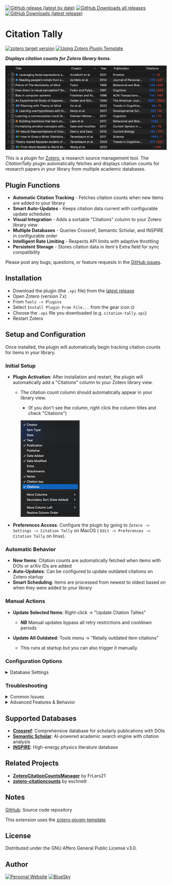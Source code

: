 [![GitHub release (latest by date)](https://img.shields.io/github/v/release/daeh/zotero-citation-tally?style=for-the-badge)](https://github.com/daeh/zotero-citation-tally/releases/latest) [![GitHub Downloads all releases](https://img.shields.io/github/downloads/daeh/zotero-citation-tally/total?style=for-the-badge&color=forestgreen)](https://github.com/daeh/zotero-citation-tally/releases/latest) [![GitHub Downloads (latest release)](https://img.shields.io/github/downloads/daeh/zotero-citation-tally/latest/total?style=for-the-badge)](https://github.com/daeh/zotero-citation-tally/releases/latest)

# Citation Tally

[![zotero target version](https://img.shields.io/badge/Zotero-7-green?style=flat-square&logo=zotero&logoColor=CC2936)](https://www.zotero.org) [![Using Zotero Plugin Template](https://img.shields.io/badge/Using-Zotero%20Plugin%20Template-blue?style=flat-square&logo=github)](https://github.com/windingwind/zotero-plugin-template)

**_Displays citation counts for Zotero library items._**

![Screenshot](docs/assets/readme/screenshot.png)

This is a plugin for [Zotero](https://www.zotero.org), a research source management tool. The _CitationTally_ plugin automatically fetches and displays citation counts for research papers in your library from multiple academic databases.

## Plugin Functions

- **Automatic Citation Tracking** - Fetches citation counts when new items are added to your library
- **Smart Auto-Updates** - Keeps citation data current with configurable update schedules
- **Visual Integration** - Adds a sortable "Citations" column to your Zotero library view
- **Multiple Databases** - Queries Crossref, Semantic Scholar, and INSPIRE in configurable order
- **Intelligent Rate Limiting** - Respects API limits with adaptive throttling
- **Persistent Storage** - Stores citation data in item's Extra field for sync compatibility

Please post any bugs, questions, or feature requests in the [GitHub issues](https://github.com/daeh/zotero-citation-tally/issues?q=is%3Aissue+is%3Aopen+sort%3Aupdated-desc).

## Installation

- Download the plugin (the `.xpi` file) from the [latest release](https://github.com/daeh/zotero-citation-tally/releases/latest)
- Open Zotero (version 7.x)
- From `Tools -> Plugins`
- Select `Install Plugin From File...` from the gear icon ⛭
- Choose the `.xpi` file you downloaded (e.g. `citation-tally.xpi`)
- Restart Zotero

## Setup and Configuration

Once installed, the plugin will automatically begin tracking citation counts for items in your library.

### Initial Setup

- **Plugin Activation**: After installation and restart, the plugin will automatically add a "Citations" column to your Zotero library view.
  - The citation count column should automatically appear in your library view.
    - (If you don't see the column, right click the column titles and check "Citations")

    ![show Citations column](docs/assets/readme/show-column.png)

- **Preferences Access**: Configure the plugin by going to `Zotero -> Settings -> Citation Tally` on MacOS ( `Edit -> Preferences -> Citation Tally` on linux).

### Automatic Behavior

- **New Items**: Citation counts are automatically fetched when items with DOIs or arXiv IDs are added
- **Auto-Updates**: Can be configured to update outdated citations on Zotero startup
- **Smart Scheduling**: Items are processed from newest to oldest based on when they were added to your library

### Manual Actions

- **Update Selected Items**: Right-click → "Update Citation Tallies"
  - **_NB_** Manual updates bypass all retry restrictions and cooldown periods

- **Update All Outdated**: Tools menu → "Retally outdated item citations"
  - This runs at startup but you can also trigger it manually.

### Configuration Options

<details>

<summary>Database Settings</summary>

- **Database Priority Order**: Configure which databases to query and in what order. The plugin will try each database until it finds citation data.
  - Default order: `crossref, semanticscholar, inspire`
  - You can reorder these based on your field and preferences
  - For physics papers, you might prefer: `inspire, crossref, semanticscholar`
  - For general academic papers: `crossref, semanticscholar`

- **Automatic Updates**: Enable automatic citation updates on startup for outdated items
- **Adaptive Rate Limiting**: Smart rate limiting that starts with base delays and automatically increases up to 10x when rate limits are detected, then gradually decreases on success
- **Database-Specific Rate Limits**: Configure individual base rate limits for each database (Crossref, INSPIRE, Semantic Scholar)

</details>

### Troubleshooting

<details>

<summary>Common Issues</summary>

- **No citation data found**: The plugin requires items to have DOIs, arXiv IDs, or other identifiers that databases can match. Journal articles, conference papers, and books with DOIs work best. Items like web pages, theses, or older publications without digital identifiers may not have citation data available in academic databases.
- **Rate limiting**: The plugin aims to be respectful of the databases that make citation information available by adaptively throttling request frequency and avoiding unnecessary requests. It starts with base delays (1-3 seconds) and automatically increases delays up to 10x when rate limits are detected, then gradually decreases on successful requests. Large batch updates may take time but will complete automatically. The plugin keeps track of items that do not appear in databases and avoids requesting them frequently, but will periodically check to see these items have been added.
- **Network issues**: Ensure Zotero has internet access and your firewall isn't blocking requests to academic databases.

</details>

<details>
<summary>Advanced Features & Behavior</summary>

### Intelligent Retry System

The plugin tracks items that fail to return citation data and intelligently schedules retries:

- **Not Found Items**:
  - 1st attempt: Wait 7 days
  - 2nd attempt: Wait 30 days
  - 3rd attempt: Wait 90 days
  - 4+ attempts: Wait 180 days
- **Manual Override**: Right-click updates bypass all retry restrictions

### Adaptive Rate Limiting

The plugin respects API limits with intelligent throttling:

**Base Delays:**

- Crossref: 1 second
- INSPIRE: 1 second
- Semantic Scholar: 3 seconds

**Adaptive Behavior:**

- Increases delay by 1.5× on rate limit errors (up to 10× maximum)
- Decreases by 0.9× on successful requests
- Maintains separate multipliers for each database

### Performance Optimizations

- **Session Caching**: Items without identifiers are cached for the session
- **Progress Indicators**: Real-time updates during bulk operations
- **Network Detection**: Pauses and retries when network is unavailable
- **Automatic Cleanup**: Monthly removal of data for deleted library items

### Supported Identifiers

The plugin can fetch citations for items with:

- DOIs (Digital Object Identifiers)
- arXiv IDs
- INSPIRE record IDs
- Semantic Scholar paper IDs

</details>

## Supported Databases

- **[Crossref](https://www.crossref.org/)**: Comprehensive database for scholarly publications with DOIs
- **[Semantic Scholar](https://www.semanticscholar.org/)**: AI-powered academic search engine with citation analysis
- **[INSPIRE](https://inspirehep.net/)**: High-energy physics literature database

## Related Projects

- **[ZoteroCitationCountsManager](https://github.com/FrLars21/ZoteroCitationCountsManager)** by FrLars21
- **[zotero-citationcounts](https://github.com/eschnett/zotero-citationcounts)** by eschnett

## Notes

[GitHub](https://github.com/daeh/zotero-citation-tally): Source code repository

This extension uses the [zotero-plugin-template](https://github.com/windingwind/zotero-plugin-template).

## License

Distributed under the GNU Affero General Public License v3.0.

## Author

[![Personal Website](https://img.shields.io/badge/personal%20website-daeh.info-orange?style=for-the-badge)](https://daeh.info) [![BlueSky](https://img.shields.io/badge/bsky-@dae.bsky.social-skyblue?style=for-the-badge&logo=bluesky)](https://bsky.app/profile/dae.bsky.social)
